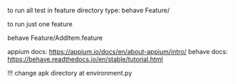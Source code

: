 to run all test in feature directory type: 
behave Feature/

to run just one feature

behave Feature/AddItem.feature

appium docs: https://appium.io/docs/en/about-appium/intro/
behave docs: https://behave.readthedocs.io/en/stable/tutorial.html

!!! change apk directory at environment.py